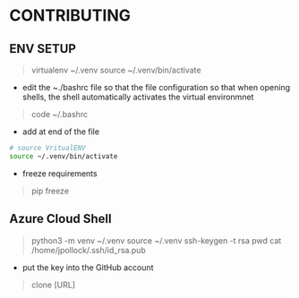 # CONTRIBUTING

## ENV SETUP

> virtualenv ~/.venv
> source ~/.venv/bin/activate

- edit the ~./bashrc file so that the file configuration so that when opening shells, the shell automatically activates the virtual environmnet

> code ~/.bashrc

- add at end of the file 

```bash
# source VritualENV
source ~/.venv/bin/activate
```

- freeze requirements
> pip freeze


## Azure Cloud Shell

> python3 -m venv ~/.venv
> source ~/.venv
> ssh-keygen -t rsa
> pwd
> cat /home/jpollock/.ssh/id_rsa.pub

- put the key into the GitHub account 
  
> clone [URL]
